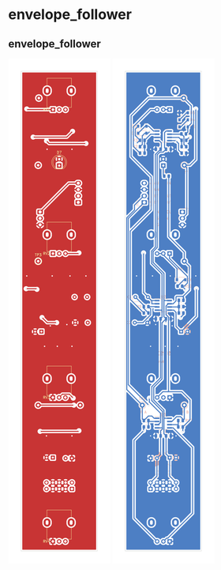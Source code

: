# envelope_follower

## envelope_follower

![PCB front](docs/2D/envelope_follower_front.svg)
![PCB back](docs/2D/envelope_follower_back.svg)

